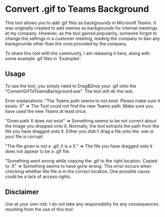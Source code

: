 # Convert .gif to Teams Background
This tool allows you to add .gif files as backgrounds in Microsoft Teams. It was originally created to add memes as backgrounds for internal meetings at my company. However, as the tool gained popularity, someone forgot to change the settings in a customer meeting, leading the company to ban any backgrounds other than the ones provided by the company.

To share this tool with the community, I am releasing it here, along with some example .gif files in 'Examples'.

## Usage
To use the tool, you simply need to Drag&Drop your .gif onto the "ConvertGifToTeamsBackground.exe".
The tool will do the rest. 

Error explanations:
"The Teams path seems to not exist. Please make sure it exists: X"
=>	The Tool could not find the new Teams path. Make sure you have used the new Teams at least once.

"Given path X does not exist"
=>	Something seems to be not correct about the Image you dropped onto it.
	Normally, the tool extracts the path from the file you have dragged onto it.
	Either you didn't drag a file onto the .exe or your file is corrupt.

"The file given is not a .gif, it is a X."
=>	The file you have dragged onto it does not appear to be a .gif file.

"Something went wrong while copying the .gif to the right location. Copied to: X"
=>	Something seems to have gone wrong. This error occurs when checking whether the file is in the correct location. 
	One possible cause could be a lack of access rights.
 
## Disclaimer
Use at your own risk. I do not take any responsibility for any consequences resulting from the use of this tool.

